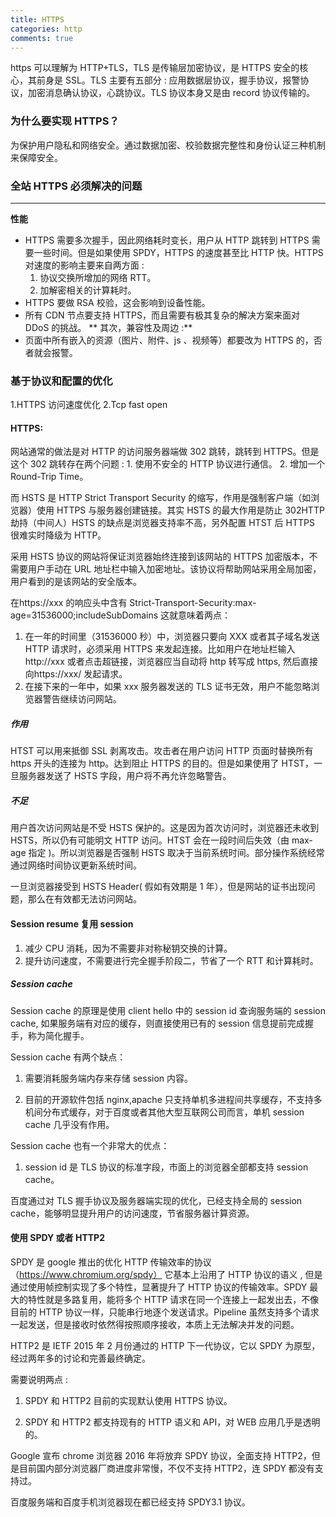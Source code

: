 ```yaml
---
title: HTTPS
categories: http
comments: true
---
```


https 可以理解为 HTTP+TLS，TLS 是传输层加密协议，是 HTTPS 安全的核心，其前身是 SSL。TLS 主要有五部分 : 应用数据层协议，握手协议，报警协议，加密消息确认协议，心跳协议。TLS 协议本身又是由 record 协议传输的。

### 为什么要实现 HTTPS？

为保护用户隐私和网络安全。通过数据加密、校验数据完整性和身份认证三种机制来保障安全。

<!--more-->

### 全站 HTTPS 必须解决的问题

---

**性能**

* HTTPS 需要多次握手，因此网络耗时变长，用户从 HTTP 跳转到 HTTPS 需要一些时间。但是如果使用 SPDY，HTTPS 的速度甚至比 HTTP 快。HTTPS 对速度的影响主要来自两方面 :
  1. 协议交换所增加的网络 RTT。
  2. 加解密相关的计算耗时。
* HTTPS 要做 RSA 校验，这会影响到设备性能。
* 所有 CDN 节点要支持 HTTPS，而且需要有极其复杂的解决方案来面对 DDoS 的挑战。 ** 其次，兼容性及周边 :**
* 页面中所有嵌入的资源（图片、附件、js 、视频等）都要改为 HTTPS 的，否者就会报警。

### 基于协议和配置的优化

1.HTTPS 访问速度优化 2.Tcp fast open

#### HTTPS:

网站通常的做法是对 HTTP 的访问服务器端做 302 跳转，跳转到 HTTPS。但是这个 302 跳转存在两个问题 : 1. 使用不安全的 HTTP 协议进行通信。 2. 增加一个 Round-Trip Time。

而 HSTS 是 HTTP Strict Transport Security 的缩写，作用是强制客户端（如浏览器）使用 HTTPS 与服务器创建链接。其实 HSTS 的最大作用是防止 302HTTP 劫持（中间人）HSTS 的缺点是浏览器支持率不高，另外配置 HTST 后 HTTPS 很难实时降级为 HTTP。

采用 HSTS 协议的网站将保证浏览器始终连接到该网站的 HTTPS 加密版本，不需要用户手动在 URL 地址栏中输入加密地址。该协议将帮助网站采用全局加密，用户看到的是该网站的安全版本。

在https://xxx 的响应头中含有 Strict-Transport-Security:max-age=31536000;includeSubDomains 这就意味着两点：

1. 在一年的时间里（31536000 秒）中，浏览器只要向 XXX 或者其子域名发送 HTTP 请求时，必须采用 HTTPS 来发起连接。比如用户在地址栏输入http://xxx 或者点击超链接，浏览器应当自动将 http 转写成 https, 然后直接向https://xxx/ 发起请求。
2. 在接下来的一年中，如果 xxx 服务器发送的 TLS 证书无效，用户不能忽略浏览器警告继续访问网站。

##### 作用

HTST 可以用来抵御 SSL 剥离攻击。攻击者在用户访问 HTTP 页面时替换所有 https 开头的连接为 http。达到阻止 HTTPS 的目的。但是如果使用了 HTST，一旦服务器发送了 HSTS 字段，用户将不再允许忽略警告。

##### 不足

用户首次访问网站是不受 HSTS 保护的。这是因为首次访问时，浏览器还未收到 HSTS，所以仍有可能明文 HTTP 访问。HTST 会在一段时间后失效（由 max-age 指定 )。所以浏览器是否强制 HSTS 取决于当前系统时间。部分操作系统经常通过网络时间协议更新系统时间。

一旦浏览器接受到 HSTS Header( 假如有效期是 1 年），但是网站的证书出现问题，那么在有效都无法访问网站。

#### Session resume 复用 session

1. 减少 CPU 消耗，因为不需要非对称秘钥交换的计算。
2. 提升访问速度，不需要进行完全握手阶段二，节省了一个 RTT 和计算耗时。

##### Session cache

Session cache 的原理是使用 client hello 中的 session id 查询服务端的 session cache, 如果服务端有对应的缓存，则直接使用已有的 session 信息提前完成握手，称为简化握手。

Session cache 有两个缺点：

1. 需要消耗服务端内存来存储 session 内容。

2. 目前的开源软件包括 nginx,apache 只支持单机多进程间共享缓存，不支持多机间分布式缓存，对于百度或者其他大型互联网公司而言，单机 session cache 几乎没有作用。

Session cache 也有一个非常大的优点：

1. session id 是 TLS 协议的标准字段，市面上的浏览器全部都支持 session cache。

百度通过对 TLS 握手协议及服务器端实现的优化，已经支持全局的 session cache，能够明显提升用户的访问速度，节省服务器计算资源。

#### 使用 SPDY 或者 HTTP2

SPDY 是 google 推出的优化 HTTP 传输效率的协议（https://www.chromium.org/spdy） 它基本上沿用了 HTTP 协议的语义 , 但是通过使用帧控制实现了多个特性，显著提升了 HTTP 协议的传输效率。SPDY 最大的特性就是多路复用，能将多个 HTTP 请求在同一个连接上一起发出去，不像目前的 HTTP 协议一样，只能串行地逐个发送请求。Pipeline 虽然支持多个请求一起发送，但是接收时依然得按照顺序接收，本质上无法解决并发的问题。

HTTP2 是 IETF 2015 年 2 月份通过的 HTTP 下一代协议，它以 SPDY 为原型，经过两年多的讨论和完善最终确定。

需要说明两点 :

1. SPDY 和 HTTP2 目前的实现默认使用 HTTPS 协议。

2. SPDY 和 HTTP2 都支持现有的 HTTP 语义和 API，对 WEB 应用几乎是透明的。

Google 宣布 chrome 浏览器 2016 年将放弃 SPDY 协议，全面支持 HTTP2，但是目前国内部分浏览器厂商进度非常慢，不仅不支持 HTTP2，连 SPDY 都没有支持过。

百度服务端和百度手机浏览器现在都已经支持 SPDY3.1 协议。
